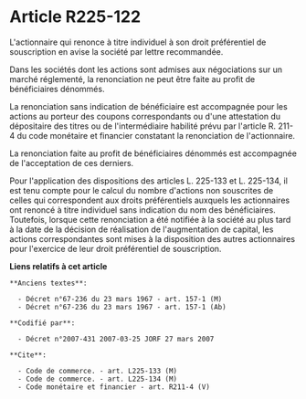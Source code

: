 # Article R225-122

L'actionnaire qui renonce à titre individuel à son droit préférentiel de souscription en avise la société par lettre
recommandée.

Dans les sociétés dont les actions sont admises aux négociations sur un marché réglementé, la renonciation ne peut être faite
au profit de bénéficiaires dénommés.

La renonciation sans indication de bénéficiaire est accompagnée pour les actions au porteur des coupons correspondants ou
d'une attestation du dépositaire des titres ou de l'intermédiaire habilité prévu par l'article R. 211-4 du code monétaire et
financier constatant la renonciation de l'actionnaire.

La renonciation faite au profit de bénéficiaires dénommés est accompagnée de l'acceptation de ces derniers.

Pour l'application des dispositions des articles L. 225-133 et L. 225-134, il est tenu compte pour le calcul du nombre
d'actions non souscrites de celles qui correspondent aux droits préférentiels auxquels les actionnaires ont renoncé à titre
individuel sans indication du nom des bénéficiaires. Toutefois, lorsque cette renonciation a été notifiée à la société au
plus tard à la date de la décision de réalisation de l'augmentation de capital, les actions correspondantes sont mises à la
disposition des autres actionnaires pour l'exercice de leur droit préférentiel de souscription.

**Liens relatifs à cet article**

	**Anciens textes**:

	  - Décret n°67-236 du 23 mars 1967 - art. 157-1 (M)
	  - Décret n°67-236 du 23 mars 1967 - art. 157-1 (Ab)

	**Codifié par**:

	  - Décret n°2007-431 2007-03-25 JORF 27 mars 2007

	**Cite**:

	  - Code de commerce. - art. L225-133 (M)
	  - Code de commerce. - art. L225-134 (M)
	  - Code monétaire et financier - art. R211-4 (V)
